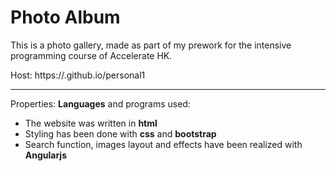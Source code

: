# Photo Album

This is a photo gallery, made as part of my prework for the intensive programming course of Accelerate HK.

Host: https://.github.io/personal1

-------
Properties: **Languages** and programs used:
+ The website was written in __html__ 
+ Styling has been done with __css__ and __bootstrap__
+ Search function, images layout and effects have been realized with __Angularjs__
